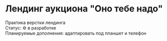 # Лендинг аукциона "Оно тебе надо"
Практика верстки лендинга  
Статус: ⚙️ в разработке  
Планируемые дополнения: адаптировать под планшет и телефон
